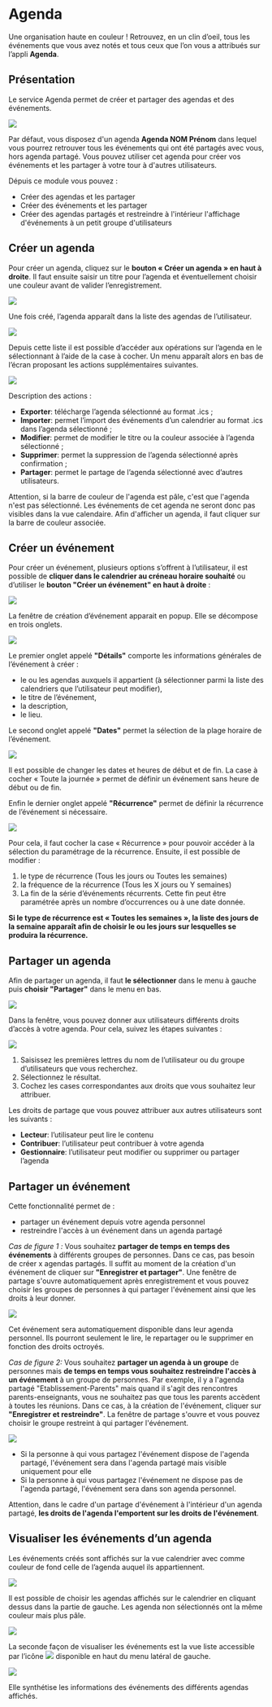# Agenda

Une organisation haute en couleur ! Retrouvez, en un clin d’oeil, tous les événements que vous avez notés et tous ceux que l’on vous a attribués sur l’appli **Agenda**.

## Présentation

Le service Agenda permet de créer et partager des agendas et des événements.

![](<.gitbook/assets/01\_calendar.png>)

Par défaut, vous disposez d'un agenda **Agenda NOM Prénom** dans lequel vous pourrez retrouver tous les événements qui ont été partagés avec vous, hors agenda partagé. Vous pouvez utiliser cet agenda pour créer vos événements et les partager à votre tour à d'autres utilisateurs.

Dépuis ce module vous pouvez :

* Créer des agendas et les partager
* Créer des événements et les partager
* Créer des agendas partagés et restreindre à l'intérieur l'affichage d'événements à un petit groupe d'utilisateurs

## Créer un agenda

Pour créer un agenda, cliquez sur le **bouton « Créer un agenda » en haut à droite**. Il faut ensuite saisir un titre pour l’agenda et éventuellement choisir une couleur avant de valider l’enregistrement.

![](<.gitbook/assets/02\_creer\_agenda (1).png>)

Une fois créé, l’agenda apparaît dans la liste des agendas de l’utilisateur.

![](<.gitbook/assets/02\_agenda\_cree (1).png>)

Depuis cette liste il est possible d’accéder aux opérations sur l’agenda en le sélectionnant à l’aide de la case à cocher. Un menu apparaît alors en bas de l’écran proposant les actions supplémentaires suivantes.

![](<.gitbook/assets/02\_actions\_agenda (1).png>)

Description des actions :

* **Exporter**: télécharge l’agenda sélectionné au format .ics ;
* **Importer**: permet l’import des événements d’un calendrier au format .ics dans l’agenda sélectionné ;
* **Modifier**: permet de modifier le titre ou la couleur associée à l’agenda sélectionné ;
* **Supprimer**: permet la suppression de l’agenda sélectionné après confirmation ;
* **Partager**: permet le partage de l’agenda sélectionné avec d’autres utilisateurs.

Attention, si la barre de couleur de l'agenda est pâle, c'est que l'agenda n'est pas sélectionné. Les événements de cet agenda ne seront donc pas visibles dans la vue calendaire. Afin d'afficher un agenda, il faut cliquer sur la barre de couleur associée.

## Créer un événement

Pour créer un événement, plusieurs options s’offrent à l’utilisateur, il est possible de **cliquer dans le calendrier au créneau horaire souhaité** ou d’utiliser le **bouton "Créer un événement" en haut à droite** :

![](<.gitbook/assets/03\_button\_creation\_evenement.png>)

La fenêtre de création d’événement apparait en popup. Elle se décompose en trois onglets.

![](<.gitbook/assets/03\_creer\_evenement (1).png>)

Le premier onglet appelé **"Détails"** comporte les informations générales de l’événement à créer :

* le ou les agendas auxquels il appartient (à sélectionner parmi la liste des calendriers que l’utilisateur peut modifier),
* le titre de l’événement,
* la description,
* le lieu.

Le second onglet appelé **"Dates"** permet la sélection de la plage horaire de l’événement.

![](<.gitbook/assets/03\_date (1).png>)

Il est possible de changer les dates et heures de début et de fin. La case à cocher « Toute la journée » permet de définir un événement sans heure de début ou de fin.

Enfin le dernier onglet appelé **"Récurrence"** permet de définir la récurrence de l’événement si nécessaire.

![](<.gitbook/assets/03\_recurrence.png>)

Pour cela, il faut cocher la case « Récurrence » pour pouvoir accéder à la sélection du paramétrage de la récurrence. Ensuite, il est possible de modifier :

1. le type de récurrence (Tous les jours ou Toutes les semaines)
2. la fréquence de la récurrence (Tous les X jours ou Y semaines)
3. La fin de la série d’événements récurrents. Cette fin peut être paramétrée après un nombre d’occurrences ou à une date donnée.

**Si le type de récurrence est « Toutes les semaines », la liste des jours de la semaine apparaît afin de choisir le ou les jours sur lesquelles se produira la récurrence.**

## Partager un agenda

Afin de partager un agenda, il faut **le sélectionner** dans le menu à gauche puis **choisir "Partager"** dans le menu en bas.

![](<.gitbook/assets/02\_actions\_agenda (1).png>)

Dans la fenêtre, vous pouvez donner aux utilisateurs différents droits d’accès à votre agenda. Pour cela, suivez les étapes suivantes :&#x20;

![](<.gitbook/assets/04\_partage\_droits (1).png>)

1. Saisissez les premières lettres du nom de l’utilisateur ou du groupe d’utilisateurs que vous recherchez.
2. Sélectionnez le résultat.
3. Cochez les cases correspondantes aux droits que vous souhaitez leur attribuer.

Les droits de partage que vous pouvez attribuer aux autres utilisateurs sont les suivants :

* **Lecteur**: l’utilisateur peut lire le contenu
* **Contribuer**: l’utilisateur peut contribuer à votre agenda
* **Gestionnaire**: l’utilisateur peut modifier ou supprimer ou partager l’agenda

## Partager un événement

Cette fonctionnalité permet de :

* partager un événement depuis votre agenda personnel
* restreindre l'accès à un événement dans un agenda partagé

_Cas de figure 1 :_ Vous souhaitez **partager de temps en temps des événements** à différents groupes de personnes. Dans ce cas, pas besoin de créer x agendas partagés. Il suffit au moment de la création d'un événement de cliquer sur **"Enregistrer et partager"**. Une fenêtre de partage s'ouvre automatiquement après enregistrement et vous pouvez choisir les groupes de personnes à qui partager l'événement ainsi que les droits à leur donner.&#x20;

![](<.gitbook/assets/05\_enregistrer\_partager (1).png>)

Cet événement sera automatiquement disponible dans leur agenda personnel. Ils pourront seulement le lire, le repartager ou le supprimer en fonction des droits octroyés.

_Cas de figure 2:_ Vous souhaitez **partager un agenda à un groupe** de personnes mais **de temps en temps vous souhaitez restreindre l'accès à un événement** à un groupe de personnes. Par exemple, il y a l'agenda partagé "Etablissement-Parents" mais quand il s'agit des rencontres parents-enseignants, vous ne souhaitez pas que tous les parents accèdent à toutes les réunions. Dans ce cas, à la création de l'événement, cliquer sur **"Enregistrer et restreindre"**. La fenêtre de partage s'ouvre et vous pouvez choisir le groupe restreint à qui partager l'événement.&#x20;

![](<.gitbook/assets/05\_enregistrer\_restreindre (1).png>)

* Si la personne à qui vous partagez l'événement dispose de l'agenda partagé, l'événement sera dans l'agenda partagé mais visible uniquement pour elle
* Si la personne à qui vous partagez l'événement ne dispose pas de l'agenda partagé, l'événement sera dans son agenda personnel.

Attention, dans le cadre d'un partage d'événement à l'intérieur d'un agenda partagé, **les droits de l'agenda l'emportent sur les droits de l'événement**.

## Visualiser les événements d’un agenda

Les événements créés sont affichés sur la vue calendrier avec comme couleur de fond celle de l’agenda auquel ils appartiennent.

![](<.gitbook/assets/01\_calendar.png>)

Il est possible de choisir les agendas affichés sur le calendrier en cliquant dessus dans la partie de gauche. Les agenda non sélectionnés ont la même couleur mais plus pâle.

![](<.gitbook/assets/06\_deselectionner\_agenda (1).png>)

La seconde façon de visualiser les événements est la vue liste accessible par l’icône ![](<.gitbook/assets/06\_icone\_liste (1).png>) disponible en haut du menu latéral de gauche.

![](<.gitbook/assets/06\_vue\_liste.png>)

Elle synthétise les informations des événements des différents agendas affichés.
